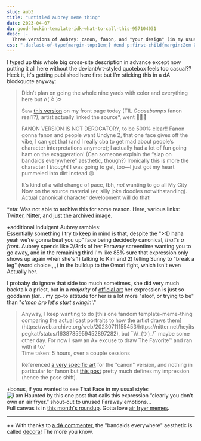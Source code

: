 ```yaml
---
slug: aub3
title: "untitled aubrey meme thing"
date: 2023-04-07
da: good-fuckin-template-idk-what-to-call-this-957104031
desc: |-
  Three versions of Aubrey: canon, fanon, and "your design" (in my usual style).
css: ".da:last-of-type{margin-top:1em;} #end p:first-child{margin:2em 0 -.5em;} #a-info img{display:inline-block; margin:.25em 0;} .da+p{margin-top:-.5em; font-size:.9em;}"
---
```

I typed up this whole big cross-site description in advance except now putting it all here without the deviantArt-styled quotebox feels too casual?? Heck it, it's getting published here first but I'm sticking this in a dA blockquote anyway:

<blockquote class="da" markdown="1">
Didn’t plan on going the whole nine yards with color and everything here but ᕕ(&nbsp;ᐛ&nbsp;)ᕗ

Saw [this version](https://www.deviantart.com/gloomyteeth/art/Canon-vs-Fanon-trend-956812908) on my front page today (TIL <i>Goosebumps</i> fanon real??), artist actually linked the source\*, went 👀👀👀

<em style="text-transform:uppercase;font-style:normal;">Fanon version is not derogatory</em>, to be 500% clear!! Fanon gonna fanon and people want Undyne&nbsp;2, that one face gives off the vibe, I can get that (and I really cba to get mad about people’s character interpretations anymore); I actually had a lot of fun going ham on the exaggeration! (Can someone explain the “slap on bandaids everywhere” aesthetic, though?) Ironically this is more the character I <em>thought</em> I was going to get, too—I just got my heart pummeled into dirt instead 😄

It’s kind of a wild change of pace, tbh, <em>not</em> wanting to go all My City Now on the source material (er, silly joke doodles notwithstanding). Actual canonical character development will do that!
</blockquote>

\*eta: Was not able to archive this for some reason. Here, various links: [Twitter](https://twitter.com/SunnyDionysus/status/1638988357286916096), [Nitter](https://nitter.net/SunnyDionysus/status/1638988357286916096), and [just the archived image](https://web.archive.org/web/*/https://nitter.net/pic/orig/media%2FFr7bG2nX0BI1Lw4.png).

+additional indulgent Aubrey rambles:  
Essentially something I try to keep in mind is that, despite the ">:D haha yeah we're gonna beat you up" face being decidedly canonical, *that's a front.* Aubrey spends like 2/3rds of her Faraway screentime wanting you to go away, and in the remaining third I'm like 85% sure that expression only shows up again when she's 1)&nbsp;talking to Kim and 2)&nbsp;telling Sunny to "break a leg" (word choice,,,,) in the buildup to the Omori fight, which isn't even Actually her.

I probaby do ignore that side too much sometimes, she did very much backtalk a priest, but in a *majority* of [official art](https://omori.fandom.com/wiki/AUBREY#ARTWORK) her expression is just so goddamn *flat*... my go-to attitude for her is a lot more "aloof, or trying to be" than "<i class="omo">c'mon bro let's start swingin</i>'."

<blockquote class="da" markdown="1">
Anyway, I keep wanting to do [this one fandom template-meme-thing comparing the actual cast portraits to how the artist draws them](https://web.archive.org/web/20230711155453/https://nitter.net/heyitspegkat/status/1638785959452897282), but ¯\\\_(ツ)_/¯ maybe some other day. For now I saw an A+ excuse to draw The Favorite™ and ran with it \o/

<div id="end" markdown="1">
Time taken: 5 hours, over a couple sessions  

Referenced [a very specific art](https://omori.fandom.com/wiki/AUBREY?file=Aubrey_intro.png) for the "canon" version, and nothing in particular for fanon but <a href="https://www.tumblr.com/mozzaremi/682400492510461952/auby-scale-where-does-your-auby-fall-under">this post</a> pretty much defines my impression (hence the pose shift).
</div></blockquote>

+bonus, if you wanted to see That Face in my usual style:
<img src="{%include url.html%}/assets/img/misc/clearly.png" alt="i am Haunted by this one post that calls this expression “clearly you don’t own an air fryer.” shout-out to unused Faraway emotions…"/>
Full canvas is in [this month's roundup](roundup-2023-04). Gotta love [air fryer memes](https://lastvalyrian.tumblr.com/post/659127293895114752).

----

++ With thanks to [a dA commenter](https://www.deviantart.com/comments/1/957104031/5051427687), the "bandaids everywhere" aesthetic is called [decora](https://aesthetics.fandom.com/wiki/Decora)! The more you know.